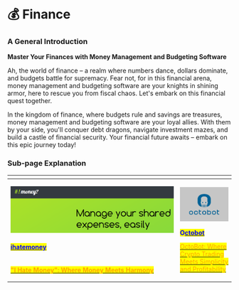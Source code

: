 # 💰 Finance

### **A General Introduction**

**Master Your Finances with Money Management and Budgeting Software**

Ah, the world of finance – a realm where numbers dance, dollars dominate, and budgets battle for supremacy. Fear not, for in this financial arena, money management and budgeting software are your knights in shining armor, here to rescue you from fiscal chaos. Let's embark on this financial quest together.

In the kingdom of finance, where budgets rule and savings are treasures, money management and budgeting software are your loyal allies. With them by your side, you'll conquer debt dragons, navigate investment mazes, and build a castle of financial security. Your financial future awaits – embark on this epic journey today!

### Sub-page Explanation

<table><thead><tr><th width="367"></th><th></th></tr></thead><tbody><tr><td><p></p><p><img src="../../.gitbook/assets/image (28).png" alt=""> </p><h4><a href="https://docs.scaleinfinite.fr/demo-deployment/finance/ihatemoney-deployment"> <mark style="color:blue;">ihatemoney</mark></a></h4><p><a href="https://docs.scaleinfinite.fr/demo-deployment/finance/ihatemoney-deployment"><br><mark style="color:orange;"><strong>"I Hate Money": Where Money Meets Harmony</strong></mark></a></p></td><td><p><img src="../../.gitbook/assets/image (29).png" alt="" data-size="original"></p><p> <mark style="color:blue;"><strong>O</strong></mark><a href="https://docs.scaleinfinite.fr/demo-deployment/finance/octobot-deployment"><mark style="color:blue;"><strong>ctobot</strong></mark></a></p><p></p><p><a href="https://docs.scaleinfinite.fr/demo-deployment/finance/octobot-deployment"><mark style="color:orange;">OctoBot: Where Crypto Trading Meets Simplicity and Profitability</mark></a></p></td></tr></tbody></table>
